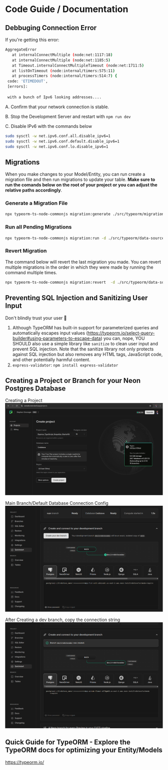# Code Guide / Documentation

## Debbuging Connection Error

If you're getting this error:

```bash
AggregateError
   at internalConnectMultiple (node:net:1117:18)
   at internalConnectMultiple (node:net:1185:5)
   at Timeout.internalConnectMultipleTimeout (node:net:1711:5)
   at listOnTimeout (node:internal/timers:575:11)
   at processTimers (node:internal/timers:514:7) {
 code: 'ETIMEDOUT',
 [errors]:

 with a bunch of Ipv6 looking addresses....
```

A. Confirm that your network connection is stable.

B. Stop the Development Server and restart with `npm run dev`

C. Disable IPv6 with the commands below

```bash
sudo sysctl -w net.ipv6.conf.all.disable_ipv6=1
sudo sysctl -w net.ipv6.conf.default.disable_ipv6=1
sudo sysctl -w net.ipv6.conf.lo.disable_ipv6=1
```

## Migrations

When you make changes to your Model/Entity, you can run create a migration file and then run migrations to update your table. **Make sure to run the comands below on the root of your project or you can adjust the relative paths accordingly**.

### Generate a Migration File

```bash
npx typeorm-ts-node-commonjs migration:generate ./src/typeorm/migrations/<NAME_OF_MIGRATION_FILE> -d ./src/typeorm/data-source.ts
```

### Run all Pending Migrations

```bash
npx typeorm-ts-node-commonjs migration:run -d ./src/typeorm/data-source.ts
```

### Revert Migration

The command below will revert the last migration you made. You can revert multiple migrations in the order in which they were made by running the command multiple times.

```bash
npx typeorm-ts-node-commonjs migration:revert  -d ./src/typeorm/data-source.ts
```

## Preventing SQL Injection and Sanitizing User Input

Don't blindly trust your user 🤣

1. Although TypeORM has built-in support for parameterized queries and automatically escapes input values (<https://typeorm.io/select-query-builder#using-parameters-to-escape-data>) you can, nope, YOU SHOULD also use a simple library like `sanitize` to clean user input and prevent SQL injection. Note that the sanitize library not only protects against SQL injection but also removes any HTML tags, JavaScript code, and other potentially harmful content.
2. `express-validator`: `npm install express-validator`

## Creating a Project or Branch for your Neon Postgres Database

Creating a Project
![Creating a Project](images/create_project.png)

Main Branch/Default Database Connection Config
![Main Connection STring](images/main_conn_string.png)

After Creating a dev branch, copy the connection string
![Dev Branch connection string](images/dev_branch_conn_string.png)

## Quick Guide for TypeORM - Explore the TypeORM docs for optimizing your Entity/Models

<https://typeorm.io/>
